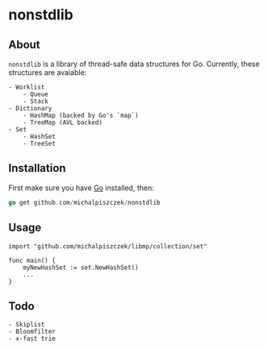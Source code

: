 # nonstdlib

## About

`nonstdlib` is a library of thread-safe data structures for Go. Currently, these structures are avaiable:
    
    - Worklist 
        - Queue
        - Stack
    - Dictionary
        - HashMap (backed by Go's `map`)
        - TreeMap (AVL backed)
    - Set
        - HashSet 
        - TreeSet
       

## Installation

First make sure you have [Go](http://golang.org) installed, then:

```go
go get github.com/michalpiszczek/nonstdlib
```

## Usage


```golang
import "github.com/michalpiszczek/libmp/collection/set"

func main() {
    myNewHashSet := set.NewHashSet()
    ...
}
```

## Todo
    - Skiplist
    - Bloomfilter
    - x-fast trie


